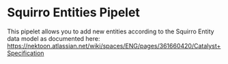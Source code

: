 # Squirro Entities Pipelet

This pipelet allows you to add new entities according to the Squirro Entity data model as documented here: https://nektoon.atlassian.net/wiki/spaces/ENG/pages/361660420/Catalyst+Specification
